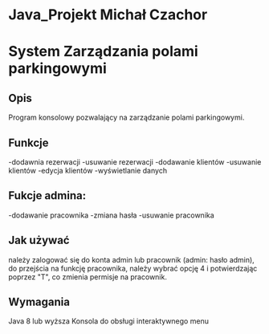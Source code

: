 # Java_Projekt Michał Czachor
# System Zarządzania polami parkingowymi
## Opis
Program konsolowy pozwalający na zarządzanie polami parkingowymi.

## Funkcje
-dodawnia rezerwacji
-usuwanie rezerwacji
-dodawanie klientów 
-usuwanie klientów 
-edycja klientów 
-wyświetlanie danych

## Fukcje admina:
-dodawanie pracownika
-zmiana hasła
-usuwanie pracownika


## Jak używać
należy zalogować się do konta admin lub pracownik (admin: hasło admin),
do przejścia na funkcję pracownika, należy wybrać opcję 4 i potwierdzając poprzez "T",
co zmienia permisje na pracownik.

## Wymagania
Java 8 lub wyższa
Konsola do obsługi interaktywnego menu
